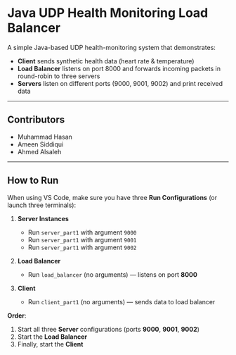 # Java UDP Health Monitoring Load Balancer

A simple Java-based UDP health-monitoring system that demonstrates:
- **Client** sends synthetic health data (heart rate & temperature)  
- **Load Balancer** listens on port 8000 and forwards incoming packets in round-robin to three servers  
- **Servers** listen on different ports (9000, 9001, 9002) and print received data  

---

## Contributors
- Muhammad Hasan  
- Ameen Siddiqui  
- Ahmed Alsaleh  

---

## How to Run

When using VS Code, make sure you have three **Run Configurations** (or launch three terminals):

1. **Server Instances**  
   - Run `server_part1` with argument `9000`  
   - Run `server_part1` with argument `9001`  
   - Run `server_part1` with argument `9002`  

2. **Load Balancer**  
   - Run `load_balancer` (no arguments) — listens on port **8000**

3. **Client**  
   - Run `client_part1` (no arguments) — sends data to load balancer  

**Order**:  
1. Start all three **Server** configurations (ports **9000**, **9001**, **9002**)  
2. Start the **Load Balancer**  
3. Finally, start the **Client**  
